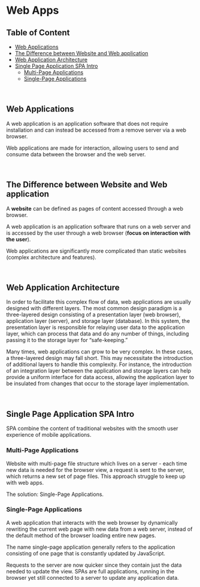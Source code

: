 # **Web Apps**

## **Table of Content**

- [Web Applications](#web-applications)
- [The Difference between Website and Web application](#the-difference-between-website-and-web-application)
- [Web Application Architecture](#web-application-architecture)
- [Single Page Application SPA Intro](#single-page-application-spa-intro)
  - [Multi-Page Applications](#multi-page-applications)
  - [Single-Page Applications](#single-page-applications)

<br>

## **Web Applications**

A web application is an application software that does not require installation and can instead be accessed from a remove server via a web browser.

Web applications are made for interaction, allowing users to send and consume data between the browser and the web server.

<br>

## **The Difference between Website and Web application**

A **website** can be defined as pages of content accessed through a web browser.

A web application is an application software that runs on a web server and is accessed by the user through a web browser (**focus on interaction with the user**).

Web applications are significantly more complicated than static websites (complex architecture and features).

<br>

## **Web Application Architecture**

In order to facilitate this complex flow of data, web applications are usually designed with different layers. The most common design paradigm is a three-layered design consisting of a presentation layer (web browser), application layer (server), and storage layer (database). In this system, the presentation layer is responsible for relaying user data to the application layer, which can process that data and do any number of things, including passing it to the storage layer for “safe-keeping.”

Many times, web applications can grow to be very complex. In these cases, a three-layered design may fall short. This may necessitate the introduction of additional layers to handle this complexity. For instance, the introduction of an integration layer between the application and storage layers can help provide a uniform interface for data access, allowing the application layer to be insulated from changes that occur to the storage layer implementation.

<br>

## **Single Page Application SPA Intro**

SPA combine the content of traditional websites with the smooth user experience of mobile applications.

### **Multi-Page Applications**

Website with multi-page file structure which lives on a server - each time new data is needed for the browser view, a request is sent to the server, which returns a new set of page files. This approach struggle to keep up with web apps.

The solution: Single-Page Applications.

### **Single-Page Applications**

A web application that interacts with the web browser by dynamically rewriting the current web page with new data from a web server, instead of the default method of the browser loading entire new pages.

The name single-page application generally refers to the application consisting of one page that is constantly updated by JavaScript.

Requests to the server are now quicker since they contain just the data needed to update the view. SPAs are full applications, running in the browser yet still connected to a server to update any application data.
